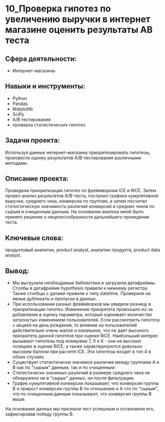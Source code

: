 # 10_Проверка гипотез по увеличению выручки в интернет магазине оценить результаты AB теста
## Сфера деятельности:
- Интернет-магазины
## Навыки и инструменты:
- Python
- Pandas
- Matplotlib
- SciPy
- A/B тестирование
- проверка статистических гипотез
## Задачи проекта:
Используя данные интернет-магазина приоритезировать гипотезы, произвести оценку результатов A/B-тестирования различными методами.
## Описание проекта:
Проведена приоритизация гипотез по фреймворкам ICE и RICE. Затем провел анализ результатов A/B-теста, построил графики кумулятивной выручки, среднего чека, конверсии по группам, а затем посчитал статистическую значимость различий конверсий и средних чеков по сырым и очищенным данным. На основании анализа мной было принято решение о нецелесообразности дальнейшего проведения теста.
## Ключевые слова:
продуктовый аналитик, product analyst, аналитик продукта, product data analyst.
## Вывод:
- Мы выгрузили необходимые библиотеки и загрузили датафреймы. Столбы в датафрейме hypothesis привели к нижнему регистру. Также столбцы с датами привели к типу datetime. Проверили на явные дубликаты и пропуски в данных.
- При использовании разных фреймворков мы увидили разницу в приоритизации гипотез. Изменение приоритета произошло из-за добавления в оценку параметра, который оценивает количество затронутых изменением пользователей. Если рассмотреть гипотезу с акцией на день рождения, то влияние на пользователей действительно очень малое и локальное, что не дает высокого приоритета данной гипотезе при оценке RICE. Наибольший интерес вызывают гипотезы под номерами 7, 0 и 6 - они на высоких позициях в оценке RICE, а также характеризуются довольно высоким баллом при расчете ICE. Эти гипотезы входят в топ 4 в обоих случаях.
- Существует статистически значимое различие между группами А и В как по "сырым" данным, так и по очищенным.
- Статистически значимых различий в размере среднего чека не обнаружено ни в "сырых" данных, ни после фильтрации.
- График кумулятивной конверсии показывает, что конверсия группы B и прирост конверсии группы В по отношению к А что по "сырым", что по очищенным данным показывают, что конверсия группы В выше.

На основании данных мы признали тест успешным и остановили его, зафиксировав победу группы В.
